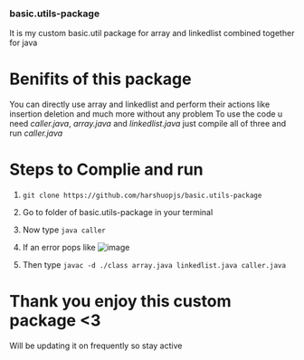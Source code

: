 ### basic.utils-package
It is my custom basic.util package for array and linkedlist combined together for java 


# Benifits of this package
You can directly use array and linkedlist and perform their actions like insertion deletion and much more without any problem
To use the code u need *caller.java*, *array.java* and *linkedlist.java* 
just compile all of three and run *caller.java*

# Steps to Complie and run 

1. `git clone https://github.com/harshuopjs/basic.utils-package`
2. Go to folder of basic.utils-package in your terminal
3. Now type `java caller`
4. If an error pops like
   ![image](https://github.com/user-attachments/assets/39bd4a39-29b1-42d1-bb6d-8e9d3ffc87c9)

5. Then type `javac -d ./class array.java linkedlist.java caller.java`


# Thank you enjoy this custom package <3 


Will be updating it on frequently so stay active
